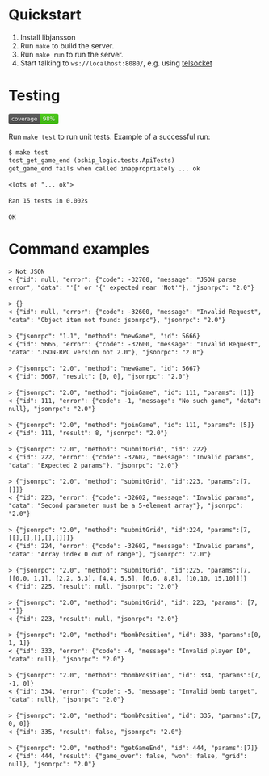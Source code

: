 # Quickstart

1. Install libjansson
2. Run `make` to build the server.
3. Run `make run` to run the server.
4. Start talking to `ws://localhost:8080/`, e.g. using [telsocket](http://telsocket.org/)

# Testing

![](coverage.png)

Run `make test` to run unit tests. Example of a successful run:

	$ make test
	test_get_game_end (bship_logic.tests.ApiTests)
	get_game_end fails when called inappropriately ... ok

	<lots of "... ok">

	Ran 15 tests in 0.002s

	OK

# Command examples
    > Not JSON
    < {"id": null, "error": {"code": -32700, "message": "JSON parse error", "data": "'[' or '{' expected near 'Not'"}, "jsonrpc": "2.0"}

    > {}
    < {"id": null, "error": {"code": -32600, "message": "Invalid Request", "data": "Object item not found: jsonrpc"}, "jsonrpc": "2.0"}

    > {"jsonrpc": "1.1", "method": "newGame", "id": 5666}
    < {"id": 5666, "error": {"code": -32600, "message": "Invalid Request", "data": "JSON-RPC version not 2.0"}, "jsonrpc": "2.0"}

    > {"jsonrpc": "2.0", "method": "newGame", "id": 5667}
    < {"id": 5667, "result": [0, 0], "jsonrpc": "2.0"}

    > {"jsonrpc": "2.0", "method": "joinGame", "id": 111, "params": [1]}
    < {"id": 111, "error": {"code": -1, "message": "No such game", "data": null}, "jsonrpc": "2.0"}

    > {"jsonrpc": "2.0", "method": "joinGame", "id": 111, "params": [5]}
    < {"id": 111, "result": 8, "jsonrpc": "2.0"}

    > {"jsonrpc": "2.0", "method": "submitGrid", "id": 222}
    < {"id": 222, "error": {"code": -32602, "message": "Invalid params", "data": "Expected 2 params"}, "jsonrpc": "2.0"}

    > {"jsonrpc": "2.0", "method": "submitGrid", "id":223, "params":[7, []]}
    < {"id": 223, "error": {"code": -32602, "message": "Invalid params", "data": "Second parameter must be a 5-element array"}, "jsonrpc": "2.0"}

    > {"jsonrpc": "2.0", "method": "submitGrid", "id":224, "params":[7, [[],[],[],[],[]]]}
    < {"id": 224, "error": {"code": -32602, "message": "Invalid params", "data": "Array index 0 out of range"}, "jsonrpc": "2.0"}

    > {"jsonrpc": "2.0", "method": "submitGrid", "id":225, "params":[7, [[0,0, 1,1], [2,2, 3,3], [4,4, 5,5], [6,6, 8,8], [10,10, 15,10]]]}
    < {"id": 225, "result": null, "jsonrpc": "2.0"}

    > {"jsonrpc": "2.0", "method": "submitGrid", "id": 223, "params": [7, ""]}
    < {"id": 223, "result": null, "jsonrpc": "2.0"}

    > {"jsonrpc": "2.0", "method": "bombPosition", "id": 333, "params":[0, 1, 1]}
    < {"id": 333, "error": {"code": -4, "message": "Invalid player ID", "data": null}, "jsonrpc": "2.0"}

    > {"jsonrpc": "2.0", "method": "bombPosition", "id": 334, "params":[7, -1, 0]}
    < {"id": 334, "error": {"code": -5, "message": "Invalid bomb target", "data": null}, "jsonrpc": "2.0"}

    > {"jsonrpc": "2.0", "method": "bombPosition", "id": 335, "params":[7, 0, 0]}
    < {"id": 335, "result": false, "jsonrpc": "2.0"}

    > {"jsonrpc": "2.0", "method": "getGameEnd", "id": 444, "params":[7]}
    < {"id": 444, "result": {"game_over": false, "won": false, "grid": null}, "jsonrpc": "2.0"}
